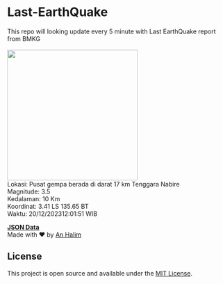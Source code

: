 # Last-EarthQuake
This repo will looking update every 5 minute with Last EarthQuake report from BMKG
<br>
<br>
<img src="https://static.bmkg.go.id/20231220120151.mmi.jpg" width="300"/>
<br>
Lokasi: Pusat gempa berada di darat 17 km Tenggara Nabire <br>
Magnitude: 3.5 <br>
Kedalaman: 10 Km <br>
Koordinat: 3.41 LS 135.65 BT <br>
Waktu: 20/12/202312:01:51 WIB <br>

<a href="./data/data.json">**JSON Data**</a>
<br>
Made with ❤️ by <a href="https://github.com/an-halim">An Halim</a>
## License

This project is open source and available under the [MIT License](LICENSE).
